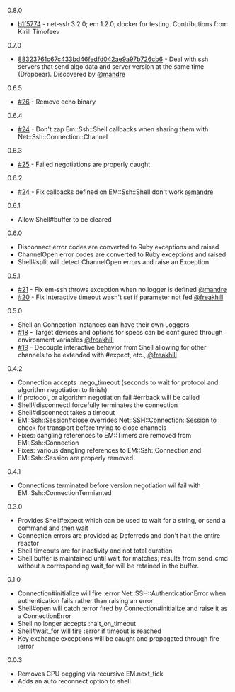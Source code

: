0.8.0
-	[b1f5774](https://github.com/simulacre/em-ssh/commit/b1f5774f10b2496063db5d52bab66b1871b2cd26) - net-ssh 3.2.0; em 1.2.0; docker for testing. Contributions from Kirill Timofeev

0.7.0
- [88323761c67c433bd46fedfd042ae9a97b726cb6](https://github.com/simulacre/em-ssh/commit/88323761c67c433bd46fedfd042ae9a97b726cb6) - Deal with ssh servers that send algo data and server version at the same time (Dropbear). Discovered by [@mandre](https://github.com/mandre)

0.6.5
- [#26](https://github.com/simulacre/em-ssh/issues/26) - Remove echo binary

0.6.4
- [#24](https://github.com/simulacre/em-ssh/issues/24) - Don't zap Em::Ssh::Shell callbacks when sharing them with Net::Ssh::Connection::Channel

0.6.3
- [#25](https://github.com/simulacre/em-ssh/issues/25) - Failed negotiations are properly caught

0.6.2
- [#24](https://github.com/simulacre/em-ssh/pull/24) - Fix callbacks defined on EM::Ssh::Shell don't work [@mandre](https://github.com/mandre)

0.6.1
 - Allow Shell#buffer to be cleared

0.6.0
 - Disconnect error codes are converted to Ruby exceptions and raised
 - ChannelOpen error codes are converted to Ruby exceptions and raised
 - Shell#split will detect ChannelOpen errors and raise an Exception

0.5.1
 - [#21](https://github.com/simulacre/em-ssh/pull/22) - Fix em-ssh throws exception when no logger is defined [@mandre](https://github.com/mandre)
 - [#20](https://github.com/simulacre/em-ssh/pull/20) - Fix Interactive timeout wasn't set if parameter not fed [@freakhill](https://github.com/freakhill)

0.5.0
 - Shell an Connection instances can have their own Loggers
 - [#18](https://github.com/simulacre/em-ssh/pull/18) - Target devices and options for specs can be configured through environment variables [@freakhill](https://github.com/freakhill)
 - [#19](https://github.com/simulacre/em-ssh/pull/19) - Decouple interactive behavior from Shell allowing for other channels to be extended with #expect, etc., [@freakhill](https://github.com/freakhill)

0.4.2
 - Connection accepts :nego_timeout (seconds to wait for protocol and algorithm negotiation to finish)
 - If protocol, or algorithm negotiation fail #errback will be called
 - Shell#disconnect! forcefully terminates the connection
 - Shell#disconnect takes a timeout
 - EM::Ssh::Session#close overrides Net::SSH::Connection::Session to check for
 transport before trying to close channels
 - Fixes: dangling references to EM::Timers are removed from EM::Ssh::Connection
 - Fixes: various dangling references to EM::Ssh::Connection and EM::Ssh::Session are properly removed

0.4.1
 - Connections terminated before version negotiation wil fail with EM::Ssh::ConnectionTermianted

0.3.0
 - Provides Shell#expect which can be used to wait for a string, or send a command and then wait
 - Connection errors are provided as Deferreds and don't halt the entire reactor
 - Shell timeouts are for inactivity and not total duration
 - Shell buffer is maintained until wait_for matches; results from send_cmd without a corresponding wait_for will be retained in the buffer.

0.1.0
 - Connection#initialize will fire :error Net::SSH::AuthenticationError when authentication fails rather than raising an error
 - Shell#open will catch :error fired by Connection#initialize and raise it as a ConnectionError
 - Shell no longer accepts :halt_on_timeout
 - Shell#wait_for will fire :error if timeout is reached
 - Key exchange exceptions will be caught and propagated through fire :error

0.0.3
 - Removes CPU pegging via recursive EM.next_tick
 - Adds an auto reconnect option to shell
